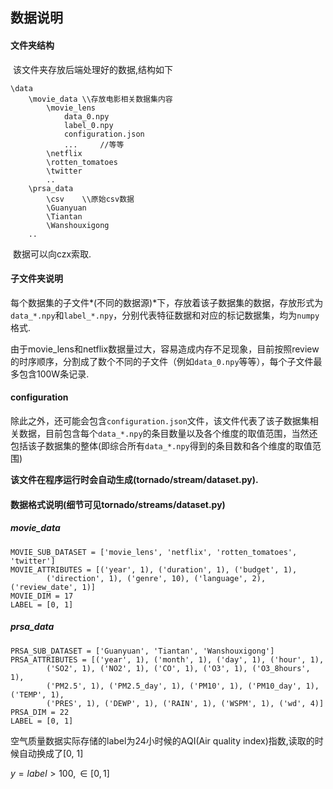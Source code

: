 ## 数据说明

#### 文件夹结构

​	该文件夹存放后端处理好的数据,结构如下

```
\data
	\movie_data \\存放电影相关数据集内容
		\movie_lens
			data_0.npy
			label_0.npy
			configuration.json
			... 	//等等
		\netflix
		\rotten_tomatoes
		\twitter
		..
	\prsa_data
		\csv	\\原始csv数据
		\Guanyuan
		\Tiantan
		\Wanshouxigong
	..
```

​	数据可以向czx索取.

#### 子文件夹说明

​	每个数据集的子文件*(不同的数据源)*下，存放着该子数据集的数据，存放形式为`data_*.npy`和`label_*.npy`，分别代表特征数据和对应的标记数据集，均为`numpy`格式.

​	由于movie_lens和netflix数据量过大，容易造成内存不足现象，目前按照review的时序顺序，分割成了数个不同的子文件（例如`data_0.npy`等等），每个子文件最多包含100W条记录.



#### configuration

​	除此之外，还可能会包含`configuration.json`文件，该文件代表了该子数据集相关数据，目前包含每个`data_*.npy`的条目数量以及各个维度的取值范围，当然还包括该子数据集的整体(即综合所有`data_*.npy`得到的条目数和各个维度的取值范围)

​	**该文件在程序运行时会自动生成(tornado/stream/dataset.py).**



#### 数据格式说明(细节可见tornado/streams/dataset.py)

##### movie_data

```
MOVIE_SUB_DATASET = ['movie_lens', 'netflix', 'rotten_tomatoes', 'twitter']
MOVIE_ATTRIBUTES = [('year', 1), ('duration', 1), ('budget', 1),
		('direction', 1), ('genre', 10), ('language', 2), ('review_date', 1)]
MOVIE_DIM = 17
LABEL = [0, 1]
```



##### prsa_data

```
PRSA_SUB_DATASET = ['Guanyuan', 'Tiantan', 'Wanshouxigong']
PRSA_ATTRIBUTES = [('year', 1), ('month', 1), ('day', 1), ('hour', 1), 
        ('SO2', 1), ('NO2', 1), ('CO', 1), ('O3', 1), ('O3_8hours', 1), 
		('PM2.5', 1), ('PM2.5_day', 1), ('PM10', 1), ('PM10_day', 1), ('TEMP', 1), 
		('PRES', 1), ('DEWP', 1), ('RAIN', 1), ('WSPM', 1), ('wd', 4)]
PRSA_DIM = 22
LABEL = [0, 1]
```

空气质量数据实际存储的label为24小时候的AQI(Air quality index)指数,读取的时候自动换成了[0, 1]

$y = label > 100, \in[0, 1]$


